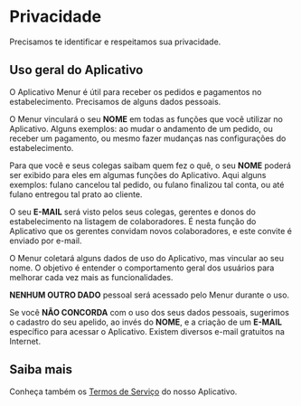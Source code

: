 # Privacidade

Precisamos te identificar e respeitamos sua privacidade.

## Uso geral do Aplicativo

O Aplicativo Menur é útil para receber os pedidos e pagamentos no estabelecimento. Precisamos de alguns dados pessoais.

O Menur vinculará o seu **NOME** em todas as funções que você utilizar no Aplicativo. Alguns exemplos: ao mudar o andamento de um pedido, ou receber um pagamento, ou mesmo fazer mudanças nas configurações do estabelecimento. 

Para que você e seus colegas saibam quem fez o quê, o seu **NOME** poderá ser exibido para eles em algumas funções do Aplicativo. Aqui alguns exemplos: fulano cancelou tal pedido, ou fulano finalizou tal conta, ou até fulano entregou tal prato ao cliente. 

O seu **E-MAIL** será visto pelos seus colegas, gerentes e donos do estabelecimento na listagem de colaboradores. É nesta função do Aplicativo que os gerentes convidam novos colaboradores, e este convite é enviado por e-mail.

O Menur coletará alguns dados de uso do Aplicativo, mas vincular ao seu nome. O objetivo é entender o comportamento geral dos usuários para melhorar cada vez mais as funcionalidades.

**NENHUM OUTRO DADO** pessoal será acessado pelo Menur durante o uso.

Se você **NÃO CONCORDA** com o uso dos seus dados pessoais, sugerimos o cadastro do seu apelido, ao invés do **NOME**, e a criação de um **E-MAIL** específico para acessar o Aplicativo. Existem diversos e-mail gratuitos na Internet.

## Saiba mais

Conheça também os [Termos de Serviço](../../../termos/aplicativo) do nosso Aplicativo.
